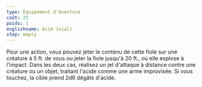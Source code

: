 ```yaml
---
type: Équipement d'Aventure
coût: 25
poids: 1
englishname: Acid (vial)
step: empty
---
```

Pour une action, vous pouvez jeter le contenu de cette fiole sur une créature à 5 ft. de vous ou jeter la fiole jusqu'à 20 ft., où elle explose à l'impact. Dans les deux cas, réalisez un jet d'attaque à distance contre une créature ou un objet, traitant l'acide comme une arme improvisée. Si vous touchez, la cible prend 2d6 dégâts d'acide.
